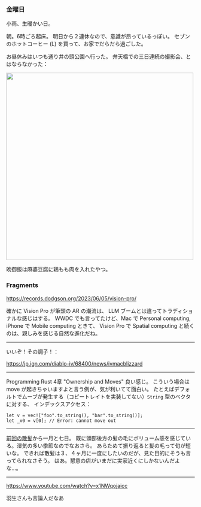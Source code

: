 ### 金曜日

小雨、生暖かい日。

朝。6時ごろ起床。
明日から２連休なので、意識が昂っているっぽい。
セブンのホットコーヒー (L) を買って、お家でだらだら過ごした。

お昼休みはいつも通り井の頭公園へ行った。
弁天橋での三日連続の撮影会、とはならなかった：

<img src="https://i.imgur.com/nyIW5GD.jpg" width="500">

晩御飯は麻婆豆腐に鶏もも肉を入れたやつ。

### Fragments

https://records.dodgson.org/2023/06/05/vision-pro/

確かに Vision Pro が筆頭の AR の潮流は、
LLM ブームとは違ってトラディショナルな感じはする。
WWDC でも言ってたけど、Mac で Personal computing, iPhone で Mobile computing ときて、
Vision Pro で Spatial computing と続くのは、親しみを感じる自然な進化だね。

---

いいぞ！その調子！：

https://jp.ign.com/diablo-iv/68400/news/ivmacblizzard

---

Programming Rust
4章 "Ownership and Moves" 良い感じ。
こういう場合は move が起きちゃいますよと言う例が、気が利いてて面白い。
たとえばデフォルトでムーブが発生する（コピートレイトを実装してない）`String` 型のベクタに対する、
インデックスアクセス：

```
let v = vec!["foo".to_string(), "bar".to_string()];
let _x0 = v[0]; // Error: cannot move out
```

---

[前回の散髪](https://github.com/toasa/diary/blob/main/2023/05/02.md)から一月と七日。
既に頭部後方の髪の毛にボリューム感を感じている。湿気の多い季節なのでなおさら。
あらためて振り返ると髪の毛って旬が短いな。
できれば散髪は３、４ヶ月に一度にしたいのだが、見た目的にそうも言ってられなさそう。
はあ。懇意の店がいまだに実家近くにしかないんだよな...。

---

https://www.youtube.com/watch?v=x1NWqojaicc

羽生さんも言論人だなあ